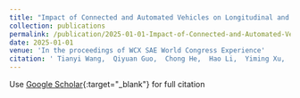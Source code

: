```yaml
---
title: "Impact of Connected and Automated Vehicles on Longitudinal and Lateral Performance of Heterogeneous Traffic Flow in Shared Autonomy on Two-Lane Highways"
collection: publications
permalink: /publication/2025-01-01-Impact-of-Connected-and-Automated-Vehicles-on-Longitudinal-and-Lateral-Performance-of-Heterogeneous-Traffic-Flow-in-Shared-Autonomy-on-Two-Lane-Highways
date: 2025-01-01
venue: 'In the proceedings of WCX SAE World Congress Experience'
citation: ' Tianyi Wang,  Qiyuan Guo,  Chong He,  Hao Li,  Yiming Xu,  Yangyang Wang,  Junfeng Jiao, &quot;Impact of Connected and Automated Vehicles on Longitudinal and Lateral Performance of Heterogeneous Traffic Flow in Shared Autonomy on Two-Lane Highways.&quot; In the proceedings of WCX SAE World Congress Experience, 2025.'
---
```

Use [Google Scholar](https://scholar.google.com/scholar?q=Impact+of+Connected+and+Automated+Vehicles+on+Longitudinal+and+Lateral+Performance+of+Heterogeneous+Traffic+Flow+in+Shared+Autonomy+on+Two+Lane+Highways){:target="_blank"} for full citation